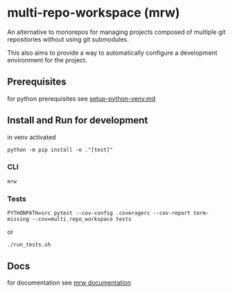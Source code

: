 # multi-repo-workspace (mrw)
An alternative to monorepos for managing projects composed of multiple git repositories without using git submodules.

This also aims to provide a way to automatically configure a development environment for the project.

## Prerequisites
for python prerequisites see [setup-python-venv.md](https://github.com/maximeduf/multi-repo-workspace/blob/master/docs/setup-python-venv.md)

## Install and Run for development
in venv activated
```
python -m pip install -e ."[test]"
```

### CLI
```
mrw
```

### Tests
```
PYTHONPATH=src pytest --cov-config .coveragerc --cov-report term-missing --cov=multi_repo_workspace tests
```
or
```
./run_tests.sh
```

## Docs
for documentation see [mrw documentation](https://github.com/maximeduf/multi-repo-workspace/blob/master/docs/mrw-doc.md)
